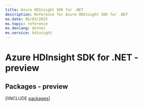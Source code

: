 ```yaml
---
title: Azure HDInsight SDK for .NET
description: Reference for Azure HDInsight SDK for .NET
ms.date: 06/03/2025
ms.topic: reference
ms.devlang: dotnet
ms.service: hdinsight
---
```

# Azure HDInsight SDK for .NET - preview
## Packages - preview
[!INCLUDE [packages](hdinsight-index.md)]